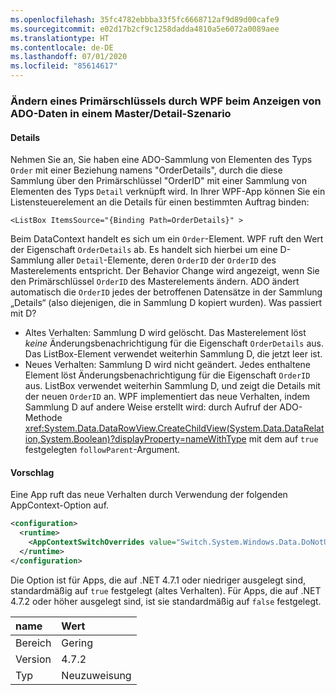 ```yaml
---
ms.openlocfilehash: 35fc4782ebbba33f5fc6668712af9d89d00cafe9
ms.sourcegitcommit: e02d17b2cf9c1258dadda4810a5e6072a0089aee
ms.translationtype: HT
ms.contentlocale: de-DE
ms.lasthandoff: 07/01/2020
ms.locfileid: "85614617"
---
```

### <a name="wpf-changing-a-primary-key-when-displaying-ado-data-in-a-masterdetail-scenario"></a>Ändern eines Primärschlüssels durch WPF beim Anzeigen von ADO-Daten in einem Master/Detail-Szenario

#### <a name="details"></a>Details

Nehmen Sie an, Sie haben eine ADO-Sammlung von Elementen des Typs `Order` mit einer Beziehung namens &quot;OrderDetails&quot;, durch die diese Sammlung über den Primärschlüssel &quot;OrderID&quot; mit einer Sammlung von Elementen des Typs `Detail` verknüpft wird. In Ihrer WPF-App können Sie ein Listensteuerelement an die Details für einen bestimmten Auftrag binden:

```xaml
<ListBox ItemsSource="{Binding Path=OrderDetails}" >
```

Beim DataContext handelt es sich um ein `Order`-Element. WPF ruft den Wert der Eigenschaft `OrderDetails` ab. Es handelt sich hierbei um eine D-Sammlung aller `Detail`-Elemente, deren `OrderID` der `OrderID` des Masterelements entspricht. Der Behavior Change wird angezeigt, wenn Sie den Primärschlüssel `OrderID` des Masterelements ändern. ADO ändert automatisch die `OrderID` jedes der betroffenen Datensätze in der Sammlung „Details“ (also diejenigen, die in Sammlung D kopiert wurden).  Was passiert mit D?

- Altes Verhalten: Sammlung D wird gelöscht. Das Masterelement löst *keine* Änderungsbenachrichtigung für die Eigenschaft `OrderDetails` aus. Das ListBox-Element verwendet weiterhin Sammlung D, die jetzt leer ist.
- Neues Verhalten:  Sammlung D wird nicht geändert. Jedes enthaltene Element löst Änderungsbenachrichtigung für die Eigenschaft `OrderID` aus. ListBox verwendet weiterhin Sammlung D, und zeigt die Details mit der neuen `OrderID` an. WPF implementiert das neue Verhalten, indem Sammlung D auf andere Weise erstellt wird: durch Aufruf der ADO-Methode <xref:System.Data.DataRowView.CreateChildView(System.Data.DataRelation,System.Boolean)?displayProperty=nameWithType> mit dem auf `true` festgelegten `followParent`-Argument.

#### <a name="suggestion"></a>Vorschlag

Eine App ruft das neue Verhalten durch Verwendung der folgenden AppContext-Option auf.

```xml
<configuration>
  <runtime>
    <AppContextSwitchOverrides value="Switch.System.Windows.Data.DoNotUseFollowParentWhenBindingToADODataRelation=false"/>
  </runtime>
</configuration>
```

Die Option ist für Apps, die auf .NET 4.7.1 oder niedriger ausgelegt sind, standardmäßig auf `true` festgelegt (altes Verhalten). Für Apps, die auf .NET 4.7.2 oder höher ausgelegt sind, ist sie standardmäßig auf `false` festgelegt.

| name    | Wert       |
|:--------|:------------|
| Bereich   | Gering       |
| Version | 4.7.2       |
| Typ    | Neuzuweisung |
